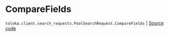 # CompareFields
`toloka.client.search_requests.PoolSearchRequest.CompareFields` | [Source code](https://github.com/Toloka/toloka-kit/blob/v1.1.4/src/client/search_requests.py#L243)

